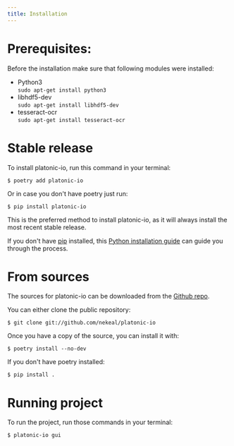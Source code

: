 ```yaml
---
title: Installation
---
```


Prerequisites:
==============

Before the installation make sure that following modules were installed:
    
* Python3 <br>
``` sudo apt-get install python3 ```
* libhdf5-dev <br>
``` sudo apt-get install libhdf5-dev ```
* tesseract-ocr <br>
``` sudo apt-get install tesseract-ocr ```


Stable release
==============

To install platonic-io, run this command in your terminal:

    $ poetry add platonic-io

Or in case you don't have poetry just run:

    $ pip install platonic-io


This is the preferred method to install platonic-io, as it will always
install the most recent stable release.

If you don't have [pip](https://pip.pypa.io) installed, this [Python
installation
guide](http://docs.python-guide.org/en/latest/starting/installation/)
can guide you through the process.

From sources
============

The sources for platonic-io can be downloaded from the [Github
repo](https://github.com/nekeal/platonic-io).

You can either clone the public repository:


    $ git clone git://github.com/nekeal/platonic-io

Once you have a copy of the source, you can install it with:

    $ poetry install --no-dev

If you don't have poetry installed:

    $ pip install .

Running project
===============

To run the project, run those commands in your terminal:

    $ platonic-io gui